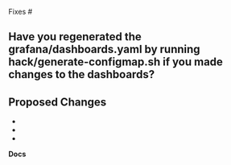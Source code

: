 Fixes #

<!-- Please include the 'why' behind your changes if no issue exists -->

## Have you regenerated the grafana/dashboards.yaml by running hack/generate-configmap.sh if you made changes to the dashboards?

## Proposed Changes

-
-
-

<!--
If this change has user-visible impact, follow the instructions below.
Examples include:

- 🎁 Add new feature
- 🐛 Fix bug
- 🧽 Update or clean up current behavior
- 🗑️ Remove feature or internal logic

Otherwise delete the rest of this template.
-->

**Docs**

<!--
📖 If this change has user-visible impact, link to an issue or PR in
https://github.com/knative/docs.
-->
